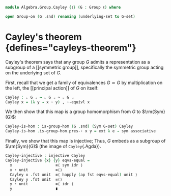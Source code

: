 <!--
```agda
open import 1Lab.Prelude

open import Algebra.Group.Instances.Symmetric
open import Algebra.Group.Cat.Base
open import Algebra.Group
```
-->

```agda
module Algebra.Group.Cayley {ℓ} (G : Group ℓ) where

open Group-on (G .snd) renaming (underlying-set to G-set)
```

# Cayley's theorem {defines="cayleys-theorem"}

Cayley's theorem says that any group $G$ admits a representation as a
subgroup of a [[symmetric group]], specifically the symmetric group acting
on the underlying set of $G$.

First, recall that we get a family of equivalences $G \simeq G$ by multiplication
on the left, the [[principal action]] of $G$ on itself:

```agda
Cayley : ⌞ G ⌟ → ⌞ G ⌟ ≃ ⌞ G ⌟
Cayley x = (λ y → x ⋆ y) , ⋆-equivl x
```

We then show that this map is a group homomorphism from $G$ to
$\rm{Sym}(G)$:

```agda
Cayley-is-hom : is-group-hom (G .snd) (Sym G-set) Cayley
Cayley-is-hom .is-group-hom.pres-⋆ x y = ext λ e → sym associative
```

Finally, we show that this map is injective; Thus, $G$ embeds as a
subgroup of $\rm{Sym}(G)$ (the image of `Cayley`{.Agda}).

```agda
Cayley-injective : injective Cayley
Cayley-injective {x} {y} eqvs-equal =
  x                   ≡⟨ sym idr ⟩
  x ⋆ unit            ≡⟨⟩
  Cayley x .fst unit  ≡⟨ happly (ap fst eqvs-equal) unit ⟩
  Cayley y .fst unit  ≡⟨⟩
  y ⋆ unit            ≡⟨ idr ⟩
  y                   ∎
```
